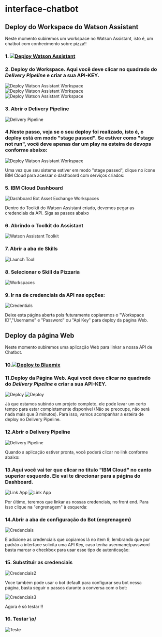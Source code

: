# interface-chatbot
## Deploy do Workspace do Watson Assistant

Neste momento subiremos um workspace no Watson Assistant, isto é, um chatbot com conhecimento sobre pizza!!

### 1. [![Deploy Watson Assistant](https://bluemix.net/deploy/button.png)](https://console.bluemix.net/devops/setup/deploy?repository=https://github.com/victorshinya/chatbot-deployer&chatbotName=Chatbot&chatbotWorkspaceURL=https://github.com/victorshinya/chatbot-deployer/raw/master/data/workspace.json)

### 2. Deploy do Workspace. Aqui você deve clicar no quadrado do *Delivery Pipeline* e criar a sua API-KEY.
![Deploy Watson Assistant Workspace](https://raw.githubusercontent.com/ibm-developer-br/interface-chatbot/master/print/tutorial-chatbot-01.02.png)
![Deploy Watson Assistant Workspace](https://raw.githubusercontent.com/ibm-developer-br/interface-chatbot/master/print/tutorial-chatbot-01.03.png)
![Deploy Watson Assistant Workspace](https://raw.githubusercontent.com/ibm-developer-br/interface-chatbot/master/print/tutorial-chatbot-01.04.png)

### 3. Abrir o Delivery Pipeline
![Delivery Pipeline](https://raw.githubusercontent.com/ibm-developer-br/interface-chatbot/master/print/tutorial-chatbot-02.02.png)

### 4.Neste passo, veja se o seu deploy foi realizado, isto é, o deploy está em modo "stage passed". Se estiver como "stage not run", você deve apenas dar um play na esteira de devops conforme abaixo:
![Deploy Watson Assistant Workspace](https://raw.githubusercontent.com/ibm-developer-br/interface-chatbot/master/print/tutorial-chatbot-02.04.png)

Uma vez que seu sistema estiver em modo "stage passed", clique no ícone IBM Cloud para acessar o dashboard com serviços criados:

### 5. IBM Cloud Dashboard
![Dashboard Bot Asset Exchange Workspaces](https://raw.githubusercontent.com/ibm-developer-br/interface-chatbot/master/print/tutorial-chatbot-03.png)

Dentro do Toolkit do Watson Assistant criado, devemos pegar as credenciais da API. Siga as passos abaixo

### 6. Abrindo o Toolkit do Assistant
![Watson Assistant Toolkit](https://raw.githubusercontent.com/ibm-developer-br/interface-chatbot/master/print/tutorial-chatbot-05.png)

### 7. Abrir a aba de Skills
![Launch Tool](https://raw.githubusercontent.com/ibm-developer-br/interface-chatbot/master/print/tutorial-chatbot-04.png)

### 8. Selecionar o Skill da Pizzaria
![Workspaces](https://raw.githubusercontent.com/ibm-developer-br/interface-chatbot/master/print/tutorial-chatbot-22.png)

### 9. Ir na de credenciais da API nas opções:
![Credentials](https://raw.githubusercontent.com/ibm-developer-br/interface-chatbot/master/print/tutorial-chatbot-23.png)

Deixe esta página aberta pois futuramente copiaremos o "Workspace ID","Username" e "Password" ou "Api Key" para deploy da página Web.

## Deploy da página Web

Neste momento subiremos uma aplicação Web para linkar a nossa API de Chatbot.

### 10.[![Deploy to Bluemix](https://bluemix.net/deploy/button.png)](https://console.bluemix.net/devops/setup/deploy?repository=https://github.com/ibm-developer-br/interface-chatbot)

### 11.Deploy da Página Web. Aqui você deve clicar no quadrado do *Delivery Pipeline* e criar a sua API-KEY.
![Deploy](https://github.com/ibm-developer-br/interface-chatbot/raw/master/print/tutorial-chatbot-15.02.jpeg)
![Deploy](https://github.com/ibm-developer-br/interface-chatbot/raw/master/print/tutorial-chatbot-15.03.jpeg)

Já que estamos subindo um projeto completo, ele pode levar um certo tempo para estar completamente disponível (Não se preocupe, não será nada mais que 3 minutos). Para isso, vamos acompanhar a esteira de deploy no Delivery Pipeline.

### 12.Abrir o Delivery Pipeline
![Delivery Pipeline](https://github.com/ibm-developer-br/interface-chatbot/raw/master/print/tutorial-chatbot-16.png)

Quando a aplicação estiver pronta, você poderá clicar no link conforme abaixo:

### 13.Aqui você vai ter que clicar no titulo "IBM Cloud" no canto superior esquerdo. Ele vai te direcionar para a página do Dashboard.
![Link App](https://github.com/ibm-developer-br/interface-chatbot/raw/master/print/tutorial-chatbot-17.02.jpeg)
![Link App](https://github.com/ibm-developer-br/interface-chatbot/raw/master/print/tutorial-chatbot-17.03.jpeg)

Por último, teremos que linkar as nossas credenciais, no front end. Para isso clique na "engrenagem" à esquerda:

### 14.Abrir a aba de configuração do Bot (engrenagem)
![Credenciais](https://github.com/ibm-developer-br/interface-chatbot/raw/master/print/tutorial-chatbot-19.png)

E adicione as credenciais que copiamos lá no ítem 9, lembrando que por padrão a interface solicita uma API Key, caso tenha usermane/password basta marcar o checkbox para usar esse tipo de autenticação:

### 15. Substituir as credenciais
![Credenciais2](https://github.com/ibm-developer-br/interface-chatbot/raw/master/print/tutorial-chatbot-18.png)

Voce também pode usar o bot default para configurar seu bot nessa página, basta seguir o passos durante a conversa com o bot:

![Credenciais3](https://github.com/ibm-developer-br/interface-chatbot/raw/master/print/tutorial-chatbot-20.png)


Agora é só testar !!

### 16. Testar \o/
![Teste](https://github.com/ibm-developer-br/interface-chatbot/raw/master/print/tutorial-chatbot-21.png)
